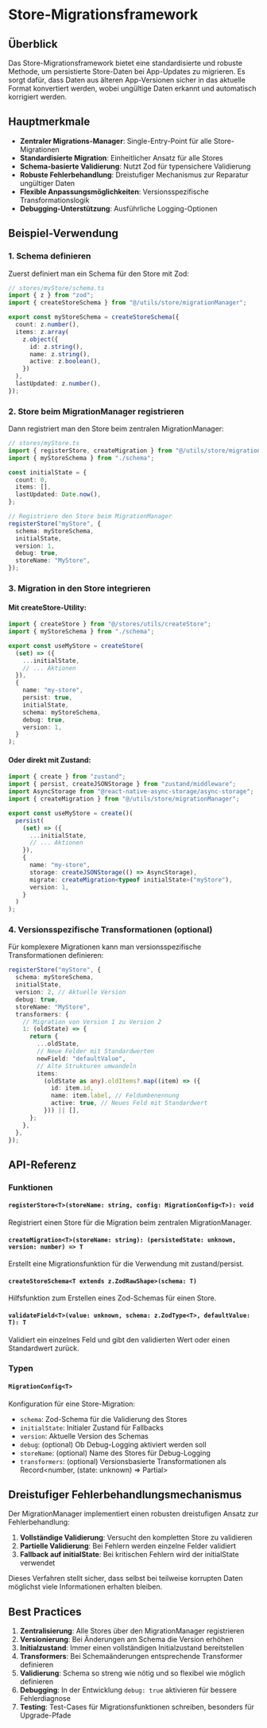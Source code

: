 # Store-Migrationsframework

## Überblick

Das Store-Migrationsframework bietet eine standardisierte und robuste Methode, um persistierte Store-Daten bei App-Updates zu migrieren. Es sorgt dafür, dass Daten aus älteren App-Versionen sicher in das aktuelle Format konvertiert werden, wobei ungültige Daten erkannt und automatisch korrigiert werden.

## Hauptmerkmale

- **Zentraler Migrations-Manager**: Single-Entry-Point für alle Store-Migrationen
- **Standardisierte Migration**: Einheitlicher Ansatz für alle Stores
- **Schema-basierte Validierung**: Nutzt Zod für typensichere Validierung
- **Robuste Fehlerbehandlung**: Dreistufiger Mechanismus zur Reparatur ungültiger Daten
- **Flexible Anpassungsmöglichkeiten**: Versionsspezifische Transformationslogik
- **Debugging-Unterstützung**: Ausführliche Logging-Optionen

## Beispiel-Verwendung

### 1. Schema definieren

Zuerst definiert man ein Schema für den Store mit Zod:

```typescript
// stores/myStore/schema.ts
import { z } from "zod";
import { createStoreSchema } from "@/utils/store/migrationManager";

export const myStoreSchema = createStoreSchema({
  count: z.number(),
  items: z.array(
    z.object({
      id: z.string(),
      name: z.string(),
      active: z.boolean(),
    })
  ),
  lastUpdated: z.number(),
});
```

### 2. Store beim MigrationManager registrieren

Dann registriert man den Store beim zentralen MigrationManager:

```typescript
// stores/myStore.ts
import { registerStore, createMigration } from "@/utils/store/migrationManager";
import { myStoreSchema } from "./schema";

const initialState = {
  count: 0,
  items: [],
  lastUpdated: Date.now(),
};

// Registriere den Store beim MigrationManager
registerStore("myStore", {
  schema: myStoreSchema,
  initialState,
  version: 1,
  debug: true,
  storeName: "MyStore",
});
```

### 3. Migration in den Store integrieren

#### Mit createStore-Utility:

```typescript
import { createStore } from "@/stores/utils/createStore";
import { myStoreSchema } from "./schema";

export const useMyStore = createStore(
  (set) => ({
    ...initialState,
    // ... Aktionen
  }),
  {
    name: "my-store",
    persist: true,
    initialState,
    schema: myStoreSchema,
    debug: true,
    version: 1,
  }
);
```

#### Oder direkt mit Zustand:

```typescript
import { create } from "zustand";
import { persist, createJSONStorage } from "zustand/middleware";
import AsyncStorage from "@react-native-async-storage/async-storage";
import { createMigration } from "@/utils/store/migrationManager";

export const useMyStore = create()(
  persist(
    (set) => ({
      ...initialState,
      // ... Aktionen
    }),
    {
      name: "my-store",
      storage: createJSONStorage(() => AsyncStorage),
      migrate: createMigration<typeof initialState>("myStore"),
      version: 1,
    }
  )
);
```

### 4. Versionsspezifische Transformationen (optional)

Für komplexere Migrationen kann man versionsspezifische Transformationen definieren:

```typescript
registerStore("myStore", {
  schema: myStoreSchema,
  initialState,
  version: 2, // Aktuelle Version
  debug: true,
  storeName: "MyStore",
  transformers: {
    // Migration von Version 1 zu Version 2
    1: (oldState) => {
      return {
        ...oldState,
        // Neue Felder mit Standardwerten
        newField: "defaultValue",
        // Alte Strukturen umwandeln
        items:
          (oldState as any).oldItems?.map((item) => ({
            id: item.id,
            name: item.label, // Feldumbenennung
            active: true, // Neues Feld mit Standardwert
          })) || [],
      };
    },
  },
});
```

## API-Referenz

### Funktionen

#### `registerStore<T>(storeName: string, config: MigrationConfig<T>): void`

Registriert einen Store für die Migration beim zentralen MigrationManager.

#### `createMigration<T>(storeName: string): (persistedState: unknown, version: number) => T`

Erstellt eine Migrationsfunktion für die Verwendung mit zustand/persist.

#### `createStoreSchema<T extends z.ZodRawShape>(schema: T)`

Hilfsfunktion zum Erstellen eines Zod-Schemas für einen Store.

#### `validateField<T>(value: unknown, schema: z.ZodType<T>, defaultValue: T): T`

Validiert ein einzelnes Feld und gibt den validierten Wert oder einen Standardwert zurück.

### Typen

#### `MigrationConfig<T>`

Konfiguration für eine Store-Migration:

- `schema`: Zod-Schema für die Validierung des Stores
- `initialState`: Initialer Zustand für Fallbacks
- `version`: Aktuelle Version des Schemas
- `debug`: (optional) Ob Debug-Logging aktiviert werden soll
- `storeName`: (optional) Name des Stores für Debug-Logging
- `transformers`: (optional) Versionsbasierte Transformationen als Record<number, (state: unknown) => Partial<T>>

## Dreistufiger Fehlerbehandlungsmechanismus

Der MigrationManager implementiert einen robusten dreistufigen Ansatz zur Fehlerbehandlung:

1. **Vollständige Validierung**: Versucht den kompletten Store zu validieren
2. **Partielle Validierung**: Bei Fehlern werden einzelne Felder validiert
3. **Fallback auf initialState**: Bei kritischen Fehlern wird der initialState verwendet

Dieses Verfahren stellt sicher, dass selbst bei teilweise korrupten Daten möglichst viele Informationen erhalten bleiben.

## Best Practices

1. **Zentralisierung**: Alle Stores über den MigrationManager registrieren
2. **Versionierung**: Bei Änderungen am Schema die Version erhöhen
3. **Initialzustand**: Immer einen vollständigen Initialzustand bereitstellen
4. **Transformers**: Bei Schemaänderungen entsprechende Transformer definieren
5. **Validierung**: Schema so streng wie nötig und so flexibel wie möglich definieren
6. **Debugging**: In der Entwicklung `debug: true` aktivieren für bessere Fehlerdiagnose
7. **Testing**: Test-Cases für Migrationsfunktionen schreiben, besonders für Upgrade-Pfade
